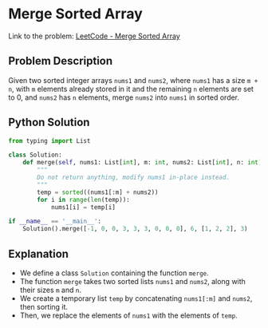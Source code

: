 # Merge Sorted Array

Link to the problem: [LeetCode - Merge Sorted Array](https://leetcode.com/problems/merge-sorted-array/submissions/1183868398/?envType=study-plan-v2&envId=top-interview-150)

## Problem Description

Given two sorted integer arrays `nums1` and `nums2`, where `nums1` has a size `m + n`, with `m` elements already stored in it and the remaining `n` elements are set to 0, and `nums2` has `n` elements, merge `nums2` into `nums1` in sorted order.

## Python Solution

```python
from typing import List

class Solution:
    def merge(self, nums1: List[int], m: int, nums2: List[int], n: int) -> None:
        """
        Do not return anything, modify nums1 in-place instead.
        """
        temp = sorted((nums1[:m] + nums2))
        for i in range(len(temp)):
            nums1[i] = temp[i]

if __name__ == '__main__':
    Solution().merge([-1, 0, 0, 3, 3, 3, 0, 0, 0], 6, [1, 2, 2], 3)
```

## Explanation

- We define a class `Solution` containing the function `merge`.
- The function `merge` takes two sorted lists `nums1` and `nums2`, along with their sizes `m` and `n`.
- We create a temporary list `temp` by concatenating `nums1[:m]` and `nums2`, then sorting it.
- Then, we replace the elements of `nums1` with the elements of `temp`.
